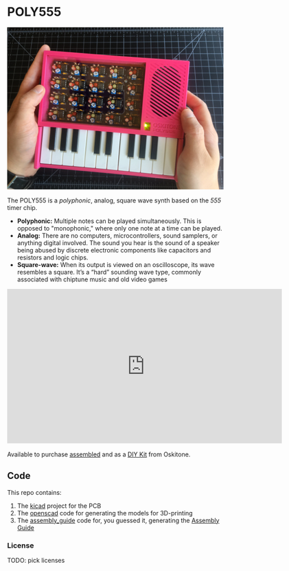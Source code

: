 # POLY555

[![A finished POLY555](assembly_guide/static/img/assembly/all_done.jpg)](assembly_guide/static/img/assembly/all_done.jpg)

The POLY555 is a _polyphonic_, analog, square wave synth based on the _555_ timer chip.

- **Polyphonic:**​ Multiple notes can be played simultaneously. This is opposed to "monophonic," where only one note at a time can be played.
- **Analog:**​ There are no computers, microcontrollers, sound samplers, or anything digital involved. The sound you hear is the sound of a speaker being abused by discrete electronic components like capacitors and resistors and logic chips.
- **Square-wave:**​ When its output is viewed on an oscilloscope, its wave resembles a square. It’s a “hard” sounding wave type, commonly associated with chiptune music and old video games

<p><iframe src="https://player.vimeo.com/video/487720782" width="640" height="360" frameborder="0" allow="autoplay; fullscreen" allowfullscreen></iframe></p>

Available to purchase [assembled](https://www.oskitone.com/product/poly555-synth) and as a [DIY Kit](https://www.oskitone.com/product/poly555-synth-diy-kit) from Oskitone.

## Code

This repo contains:

1. The [kicad](kicad) project for the PCB
2. The [openscad](openscad) code for generating the models for 3D-printing
3. The [assembly_guide](assembly_guide) code for, you guessed it, generating the [Assembly Guide](https://oskitone.github.io/poly555/)

### License

TODO: pick licenses
